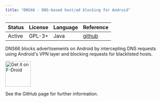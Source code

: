 ```yaml
---
title: "DNS66 - DNS-based host/ad blocking for Android"
---
```


Status|License|Language|Reference
------|-------|--------|------------
Active|GPL-3+|Java|[github](https://github.com/julian-klode/dns66)

DNS66 blocks advertisements on Android by intercepting DNS requests using
Android's VPN layer and blocking requests for blacklisted hosts.

[<img src="https://f-droid.org/badge/get-it-on.png"
      alt="Get it on F-Droid"
      height="80">](https://f-droid.org/app/org.jak_linux.dns66)

See the GitHub page for further information.
